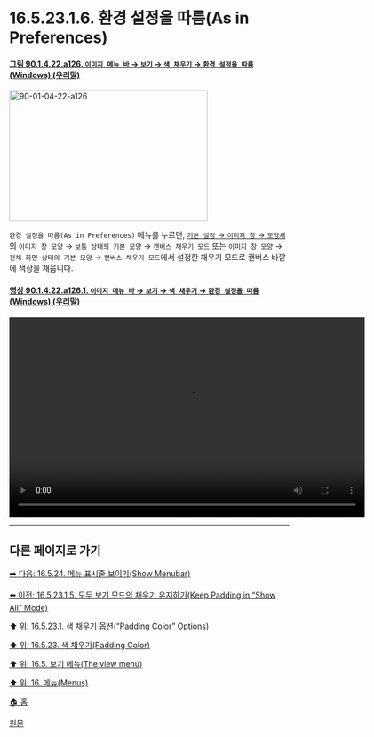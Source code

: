 # 16.5.23.1.6. 환경 설정을 따름(As in Preferences)

<a id="90-01-04-22-a126"></a>

#### [그림 90.1.4.22.a126. `이미지 메뉴 바` → `보기` → `색 채우기` → `환경 설정을 따름` (Windows) (우리말)](./90-01-04-22-padding_color.md#90-01-04-22-a126)
<img width="357" height="236" alt="90-01-04-22-a126" src="https://github.com/user-attachments/assets/54097cfc-025e-4ba8-84c7-2c1a123fe151" />

`환경 설정을 따름(As in Preferences)` 메뉴를 누르면, [`기본 설정` → `이미지 창` → `모양새`](./12-01-19-image-window-appearance.md)의 `이미지 창 모양` → `보통 상태의 기본 모양` → `캔버스 채우기 모드` 또는 `이미지 창 모양` → `전체 화면 상태의 기본 모양` → `캔버스 채우기 모드`에서 설정한 채우기 모드로 캔버스 바깥에 색상을 채웁니다.

<a id="90-01-04-22-a126-01"></a>

#### [영상 90.1.4.22.a126.1. `이미지 메뉴 바` → `보기` → `색 채우기` → `환경 설정을 따름` (Windows) (우리말)](./90-01-04-22-padding_color.md#90-01-04-22-a126-01)
<video controls="controls" width="640" height="360" src="https://github.com/user-attachments/assets/92ed3384-4b11-4e3c-afb8-ef7e4dba9b55"></video>

***

## 다른 페이지로 가기

[➡️ 다음: 16.5.24. 메뉴 표시줄 보이기(Show Menubar)](./16-05-24-show_menubar.md)

[⬅️ 이전: 16.5.23.1.5. 모두 보기 모드의 채우기 유지하기(Keep Padding in “Show All” Mode)](./16-05-23-01-05-keep_padding_in_show_all_mode.md)

[⬆️ 위: 16.5.23.1. 색 채우기 옵션(“Padding Color” Options)](./16-05-23-01-00-padding_color_options.md)

[⬆️ 위: 16.5.23. 색 채우기(Padding Color)](./16-05-23-00-padding-color.md)

[⬆️ 위: 16.5. 보기 메뉴(The view menu)](./16-05-00-the-view-menu.md)

[⬆️ 위: 16. 메뉴(Menus)](./16-00-menus.md)

[🏠 홈](./00-home.md)

[원문](https://docs.gimp.org/2.10/ko/gimp-view-padding-color.html#idm26204)